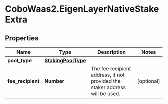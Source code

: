 # CoboWaas2.EigenLayerNativeStakeExtra

## Properties

Name | Type | Description | Notes
------------ | ------------- | ------------- | -------------
**pool_type** | [**StakingPoolType**](StakingPoolType.md) |  | 
**fee_recipient** | **Number** | The fee recipient address, if not provided the staker address will be used. | [optional] 


